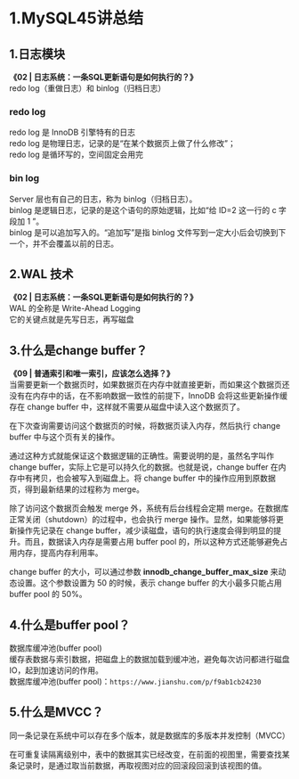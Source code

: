 # 1.MySQL45讲总结

## 1.日志模块

**《02 \| 日志系统：一条SQL更新语句是如何执行的？》**  
redo log（重做日志）和 binlog（归档日志）

### redo log

redo log 是 InnoDB 引擎特有的日志  
redo log 是物理日志，记录的是“在某个数据页上做了什么修改”；  
redo log 是循环写的，空间固定会用完

### bin log

Server 层也有自己的日志，称为 binlog（归档日志）。  
binlog 是逻辑日志，记录的是这个语句的原始逻辑，比如“给 ID=2 这一行的 c 字段加 1 ”。  
binlog 是可以追加写入的。“追加写”是指 binlog 文件写到一定大小后会切换到下一个，并不会覆盖以前的日志。

## 2.WAL 技术

**《02 \| 日志系统：一条SQL更新语句是如何执行的？》**  
WAL 的全称是 Write-Ahead Logging  
它的关键点就是先写日志，再写磁盘

## 3.什么是change buffer？

**《09 \| 普通索引和唯一索引，应该怎么选择？》**  
当需要更新一个数据页时，如果数据页在内存中就直接更新，而如果这个数据页还没有在内存中的话，在不影响数据一致性的前提下，InnoDB 会将这些更新操作缓存在 change buffer 中，这样就不需要从磁盘中读入这个数据页了。

在下次查询需要访问这个数据页的时候，将数据页读入内存，然后执行 change buffer 中与这个页有关的操作。

通过这种方式就能保证这个数据逻辑的正确性。需要说明的是，虽然名字叫作 change buffer，实际上它是可以持久化的数据。也就是说，change buffer 在内存中有拷贝，也会被写入到磁盘上。将 change buffer 中的操作应用到原数据页，得到最新结果的过程称为 merge。

除了访问这个数据页会触发 merge 外，系统有后台线程会定期 merge。在数据库正常关闭（shutdown）的过程中，也会执行 merge 操作。显然，如果能够将更新操作先记录在 change buffer，减少读磁盘，语句的执行速度会得到明显的提升。而且，数据读入内存是需要占用 buffer pool 的，所以这种方式还能够避免占用内存，提高内存利用率。

change buffer 的大小，可以通过参数 **innodb\_change\_buffer\_max\_size** 来动态设置。这个参数设置为 50 的时候，表示 change buffer 的大小最多只能占用 buffer pool 的 50%。

## 4.什么是buffer pool？

数据库缓冲池\(buffer pool\)  
缓存表数据与索引数据，把磁盘上的数据加载到缓冲池，避免每次访问都进行磁盘IO，起到加速访问的作用。  
数据库缓冲池\(buffer pool\)：`https://www.jianshu.com/p/f9ab1cb24230`

## 5.什么是MVCC？

同一条记录在系统中可以存在多个版本，就是数据库的多版本并发控制（MVCC）

在可重复读隔离级别中，表中的数据其实已经改变，在前面的视图里，需要查找某条记录时，是通过取当前数据，再取视图对应的回滚段回滚到该视图的值。

